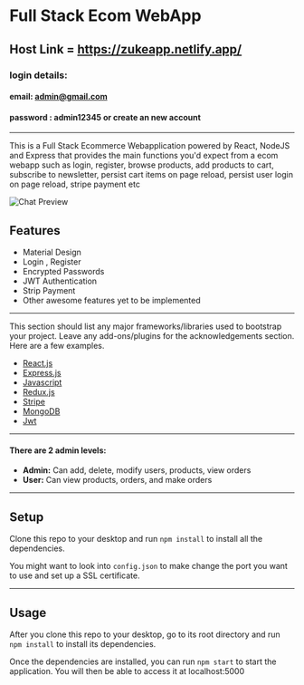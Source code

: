 Full Stack Ecom WebApp
============

## Host Link = https://zukeapp.netlify.app/
### login details: 
#### email: admin@gmail.com
#### password : admin12345 or create an new account 

---

This is a Full Stack Ecommerce Webapplication powered by React, NodeJS and Express that provides the main functions you'd expect from a ecom webapp such as login, register, browse products, add products to cart, subscribe to newsletter, persist cart items on page reload, persist user login on page reload, stripe payment etc

![Chat Preview](https://imgur.com/R4jn9gt.png)

## Features
- Material Design
- Login , Register
- Encrypted Passwords
- JWT Authentication
- Strip Payment
- Other awesome features yet to be implemented

---
This section should list any major frameworks/libraries used to bootstrap your project. Leave any add-ons/plugins for the acknowledgements section. Here are a few examples.

* [React.js](https://reactjs.org/)
* [Express.js](https://expressjs.com/)
* [Javascript](https://www.javascript.com/)
* [Redux.js](https://redux.js.org/)
* [Stripe](https://stripe.com/en-in)
* [MongoDB](https://www.mongodb.com/)
* [Jwt](https://jwt.io/)


---


#### There are 2 admin levels:
- **Admin:** Can add, delete,  modify users, products, view orders 
- **User:**  Can view products, orders, and make orders

---

## Setup
Clone this repo to your desktop and run `npm install` to install all the dependencies.

You might want to look into `config.json` to make change the port you want to use and set up a SSL certificate.

---

## Usage
After you clone this repo to your desktop, go to its root directory and run `npm install` to install its dependencies.

Once the dependencies are installed, you can run  `npm start` to start the application. You will then be able to access it at localhost:5000
